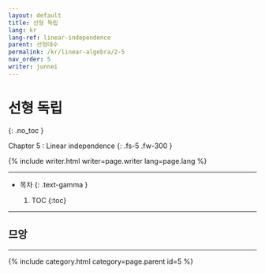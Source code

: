 ```yaml
---
layout: default
title: 선형 독립
lang: kr
lang-ref: linear-independence
parent: 선형대수
permalink: /kr/linear-algebra/2-5
nav_order: 5
writer: junnei
---
```


# 선형 독립
{: .no_toc }


Chapter 5 : Linear independence
{: .fs-5 .fw-300 }


{% include writer.html writer=page.writer lang=page.lang %}

---

- 목차
    {: .text-gamma }

    1. TOC
    {:toc}

---

## 므앙

---

{% include category.html category=page.parent id=5 %}
